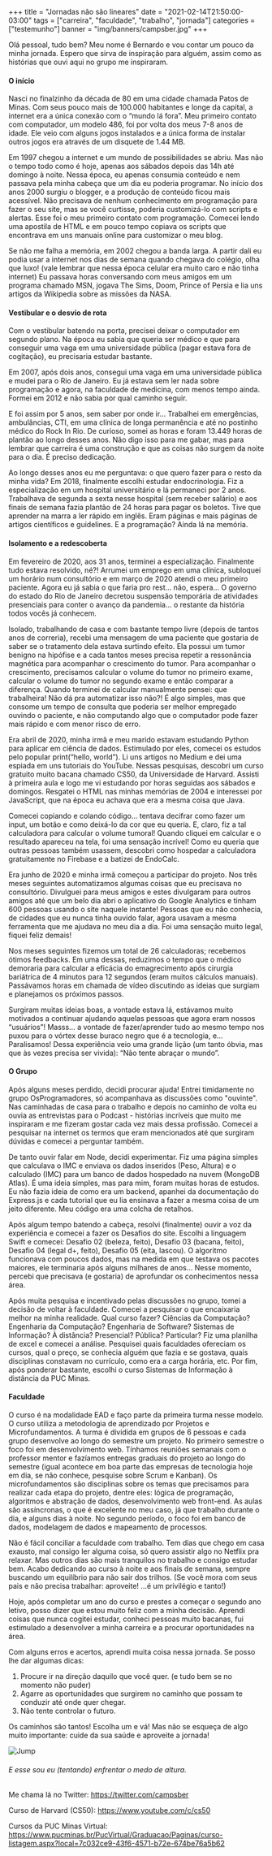 +++
title = "Jornadas não são lineares"
date = "2021-02-14T21:50:00-03:00"
tags = ["carreira", "faculdade", "trabalho", "jornada"]
categories = ["testemunho"]
banner = "img/banners/campsber.jpg"
+++

Olá pessoal, tudo bem? Meu nome é Bernardo e vou contar um pouco da minha jornada. Espero que sirva de inspiração para alguém, assim como as histórias que ouvi aqui no grupo me inspiraram.

#### O início
Nasci no finalzinho da década de 80 em uma cidade chamada Patos de Minas. Com seus pouco mais de 100.000 habitantes e longe da capital, a internet era a única conexão com o “mundo lá fora”. Meu primeiro contato com computador, um modelo 486, foi por volta dos meus 7-8 anos de idade. Ele veio com alguns jogos instalados e a única forma de instalar outros jogos era através de um disquete de 1.44 MB.

Em 1997 chegou a internet e um mundo de possibilidades se abriu. Mas não o tempo todo como é hoje, apenas aos sábados depois das 14h até domingo à noite. Nessa época, eu apenas consumia conteúdo e nem passava pela minha cabeça que um dia eu poderia programar. No início dos anos 2000 surgiu o blogger, e a produção de conteúdo ficou mais acessível. Não precisava de nenhum conhecimento em programação para fazer o seu site, mas se você curtisse, poderia customizá-lo com scripts e alertas. Esse foi o meu primeiro contato com programação. Comecei lendo uma apostila de HTML e em pouco tempo copiava os scripts que encontrava em uns manuais online para customizar o meu blog.

Se não me falha a memória, em 2002 chegou a banda larga. A partir dali eu podia usar a internet nos dias de semana quando chegava do colégio, olha que luxo! (vale lembrar que nessa época celular era muito caro e não tinha internet) Eu passava horas conversando com meus amigos em um programa chamado MSN, jogava The Sims, Doom, Prince of Persia e lia uns artigos da Wikipedia sobre as missões da NASA. 

#### Vestibular e o desvio de rota
Com o vestibular batendo na porta, precisei deixar o computador em segundo plano. Na época eu sabia que queria ser médico e que para conseguir uma vaga em uma universidade pública (pagar estava fora de cogitação), eu precisaria estudar bastante. 

Em 2007, após dois anos, consegui uma vaga em uma universidade pública e mudei para o Rio de Janeiro. Eu já estava sem ler nada sobre programação e agora, na faculdade de medicina, com menos tempo ainda. Formei em 2012 e não sabia por qual caminho seguir.

E foi assim por 5 anos, sem saber por onde ir… Trabalhei em emergências, ambulâncias, CTI, em uma clínica de longa permanência e até no postinho médico do Rock In Rio. De curioso, somei as horas e foram 13.449 horas de plantão ao longo desses anos. Não digo isso para me gabar, mas para lembrar que carreira é uma construção e que as coisas não surgem da noite para o dia. É preciso dedicação.

Ao longo desses anos eu me perguntava: o que quero fazer para o resto da minha vida? Em 2018, finalmente escolhi estudar endocrinologia. Fiz a especialização em um hospital universitário e lá permaneci por 2 anos. Trabalhava de segunda a sexta nesse hospital (sem receber salário) e aos finais de semana fazia plantão de 24 horas para pagar os boletos. Tive que aprender na marra a ler rápido em inglês. Eram páginas e mais páginas de artigos científicos e guidelines. E a programação? Ainda lá na memória.

#### Isolamento e a redescoberta

Em fevereiro de 2020, aos 31 anos, terminei a especialização. Finalmente tudo estava resolvido, né?! Arrumei um emprego em uma clínica, subloquei um horário num consultório e em março de 2020 atendi o meu primeiro paciente. Agora eu já sabia o que faria pro rest… não, espera… O governo do estado do Rio de Janeiro decretou suspensão temporária de atividades presenciais para conter o avanço da pandemia… o restante da história todos vocês já conhecem.

Isolado, trabalhando de casa e com bastante tempo livre (depois de tantos anos de correria), recebi uma mensagem de uma paciente que gostaria de saber se o tratamento dela estava surtindo efeito. Ela possui um tumor benigno na hipófise e a cada tantos meses precisa repetir a ressonância magnética para acompanhar o crescimento do tumor. Para acompanhar o crescimento, precisamos calcular o volume do tumor no primeiro exame, calcular o volume do tumor no segundo exame e então comparar a diferença. Quando terminei de calcular manualmente pensei: que trabalheira! Não dá pra automatizar isso não?! É algo simples, mas que consome um tempo de consulta que poderia ser melhor empregado ouvindo o paciente, e não computando algo que o computador pode fazer mais rápido e com menor risco de erro.

Era abril de 2020, minha irmã e meu marido estavam estudando Python para aplicar em ciência de dados. Estimulado por eles, comecei os estudos pelo popular print(“hello, world”). Li uns artigos no Medium e dei uma espiada em uns tutoriais do YouTube. Nessas pesquisas, descobri um curso gratuito muito bacana chamado CS50, da Universidade de Harvard. Assisti à primeira aula e logo me vi estudando por horas seguidas aos sábados e domingos. Resgatei o HTML nas minhas memórias de 2004 e interessei por JavaScript, que na época eu achava que era a mesma coisa que Java.

Comecei copiando e colando código… tentava decifrar como fazer um input, um botão e como deixá-lo da cor que eu queria. E, claro, fiz a tal calculadora para calcular o volume tumoral! Quando cliquei em calcular e o resultado apareceu na tela, foi uma sensação incrível! Como eu queria que outras pessoas também usassem, descobri como hospedar a calculadora gratuitamente no Firebase e a batizei de EndoCalc.

Era junho de 2020 e minha irmã começou a participar do projeto. Nos três meses seguintes automatizamos algumas coisas que eu precisava no consultório. Divulguei para meus amigos e estes divulgaram para outros amigos até que um belo dia abri o aplicativo do Google Analytics e tinham 600 pessoas usando o site naquele instante! Pessoas que eu não conhecia, de cidades que eu nunca tinha ouvido falar, agora usavam a mesma ferramenta que me ajudava no meu dia a dia. Foi uma sensação muito legal, fiquei feliz demais!

Nos meses seguintes fizemos um total de 26 calculadoras; recebemos ótimos feedbacks. Em uma dessas, reduzimos o tempo que o médico demoraria para calcular a eficácia do emagrecimento após cirurgia bariátrica de 4 minutos para 12 segundos (eram muitos cálculos manuais). Passávamos horas em chamada de vídeo discutindo as ideias que surgiam e planejamos os próximos passos.

Surgiram muitas ideias boas, a vontade estava lá, estávamos muito motivados a continuar ajudando aquelas pessoas que agora eram nossos “usuários”! Masss… a vontade de fazer/aprender tudo ao mesmo tempo nos puxou para o vórtex desse buraco negro que é a tecnologia, e… Paralisamos! Dessa experiência veio uma grande lição (um tanto óbvia, mas que às vezes precisa ser vivida): “Não tente abraçar o mundo”.

#### O Grupo
Após alguns meses perdido, decidi procurar ajuda! Entrei timidamente no grupo OsProgramadores, só acompanhava as discussões como "ouvinte". Nas caminhadas de casa para o trabalho e depois no caminho de volta eu ouvia as entrevistas para o Podcast - histórias incríveis que muito me inspiraram e me fizeram gostar cada vez mais dessa profissão. Comecei a pesquisar na internet os termos que eram mencionados até que surgiram dúvidas e comecei a perguntar também. 

De tanto ouvir falar em Node, decidi experimentar. Fiz uma página simples que calculava o IMC e enviava os dados inseridos (Peso, Altura) e o calculado (IMC) para um banco de dados hospedado na nuvem (MongoDB Atlas). É uma ideia simples, mas para mim, foram muitas horas de estudos. Eu não fazia ideia de como era um backend, apanhei da documentação do Express.js e cada tutorial que eu lia ensinava a fazer a mesma coisa de um jeito diferente. Meu código era uma colcha de retalhos.

Após algum tempo batendo a cabeça, resolvi (finalmente) ouvir a voz da experiência e comecei a fazer os Desafios do site. Escolhi a linguagem Swift e comecei: Desafio 02 (beleza, feito), Desafio 03 (bacana, feito), Desafio 04 (legal d+, feito), Desafio 05 (eita, lascou). O algoritmo funcionava com poucos dados, mas na medida em que testava os pacotes maiores, ele terminaria após alguns milhares de anos… Nesse momento, percebi que precisava (e gostaria) de aprofundar os conhecimentos nessa área.

Após muita pesquisa e incentivado pelas discussões no grupo, tomei a decisão de voltar à faculdade. Comecei a pesquisar o que encaixaria melhor na minha realidade. Qual curso fazer? Ciências da Computação? Engenharia da Computação? Engenharia de Software? Sistemas de Informação? À distância? Presencial? Pública? Particular? Fiz uma planilha de excel e comecei a análise. Pesquisei quais faculdades ofereciam os cursos, qual o preço, se conhecia alguém que fazia e se gostava, quais disciplinas constavam no currículo, como era a carga horária, etc. Por fim, após ponderar bastante, escolhi o curso Sistemas de Informação à distância da PUC Minas.

#### Faculdade
O curso é na modalidade EAD e faço parte da primeira turma nesse modelo. O curso utiliza a metodologia de aprendizado por Projetos e Microfundamentos. A turma é dividida em grupos de 6 pessoas e cada grupo desenvolve ao longo do semestre um projeto. No primeiro semestre o foco foi em desenvolvimento web. Tínhamos reuniões semanais com o professor mentor e fazíamos entregas graduais do projeto ao longo do semestre (igual acontece em boa parte das empresas de tecnologia hoje em dia, se não conhece, pesquise sobre Scrum e Kanban). Os microfundamentos são disciplinas sobre os temas que precisamos para realizar cada etapa do projeto, dentre eles: lógica de programação, algoritmos e abstração de
dados, desenvolvimento web front-end. As aulas são assíncronas, o que é excelente no meu caso, já que trabalho durante o dia, e alguns dias à noite. No segundo período, o foco foi em banco de dados, modelagem de dados e mapeamento de processos.

Não é fácil conciliar a faculdade com trabalho. Tem dias que chego em casa exausto, mal consigo ler alguma coisa, só quero assistir algo no Netflix pra relaxar. Mas outros dias são mais tranquilos no trabalho e consigo estudar bem. Acabo dedicando ao curso à noite e aos finais de semana, sempre buscando um equilíbrio para não sair dos trilhos. (Se você mora com seus pais e não precisa trabalhar: aproveite! …é um privilégio e tanto!)

Hoje, após completar um ano do curso e prestes a começar o segundo ano letivo, posso dizer que estou muito feliz com a minha decisão. Aprendi coisas que nunca cogitei estudar, conheci pessoas muito bacanas, fui estimulado a desenvolver a minha carreira e a procurar oportunidades na área.

Com alguns erros e acertos, aprendi muita coisa nessa jornada. Se posso lhe dar algumas dicas: 
1. Procure ir na direção daquilo que você quer. (e tudo bem se no momento não puder)
2. Agarre as oportunidades que surgirem no caminho que possam te conduzir até onde quer chegar. 
3. Não tente controlar o futuro. 

Os caminhos são tantos! Escolha um e vá! Mas não se esqueça de algo muito importante: cuide da sua saúde e aproveite a jornada!

![Jump](/img/conteudos-de-artigos/campsber_jump.gif)
###### E esse sou eu (tentando) enfrentar o medo de altura.

Me chama lá no Twitter: https://twitter.com/campsber 

Curso de Harvard (CS50): https://www.youtube.com/c/cs50

Cursos da PUC Minas Virtual:
https://www.pucminas.br/PucVirtual/Graduacao/Paginas/curso-listagem.aspx?local=7c032ce9-43f6-4571-b72e-674be76a5b62
